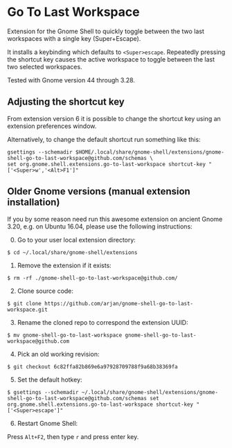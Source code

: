 # Go To Last Workspace

Extension for the Gnome Shell to quickly toggle between the two last
workspaces with a single key (Super+Escape).

It installs a keybinding which defaults to `<Super>escape`. Repeatedly
pressing the shortcut key causes the active workspace to toggle
between the last two selected workspaces.

Tested with Gnome version 44 through 3.28.

## Adjusting the shortcut key

From extension version 6 it is possible to change the shortcut key using an extension preferences window.

Alternatively, to change the default shortcut run something like this:

    gsettings --schemadir $HOME/.local/share/gnome-shell/extensions/gnome-shell-go-to-last-workspace@github.com/schemas \
    set org.gnome.shell.extensions.go-to-last-workspace shortcut-key "['<Super>w','<Alt>F1']"

## Older Gnome versions (manual extension installation)

If you by some reason need run this awesome extension on ancient Gnome 3.20, e.g. on Ubuntu 16.04, please use the following instructions:

0. Go to your user local extension directory:

`$ cd ~/.local/share/gnome-shell/extensions`

1. Remove the extension if it exists:

`$ rm -rf ./gnome-shell-go-to-last-workspace@github.com/`

2. Clone source code:

`$ git clone https://github.com/arjan/gnome-shell-go-to-last-workspace.git`

3. Rename the cloned repo to correspond the extension UUID:

`$ mv gnome-shell-go-to-last-workspace gnome-shell-go-to-last-workspace@github.com`

4. Pick an old working revision:

`$ git checkout 6c82ffa82b869e6a97928709788f9a68b38369fa`

5. Set the default hotkey:

`$ gsettings --schemadir ~/.local/share/gnome-shell/extensions/gnome-shell-go-to-last-workspace@github.com/schemas set org.gnome.shell.extensions.go-to-last-workspace shortcut-key "['<Super>escape']"`

6. Restart Gnome Shell:

Press `Alt+F2`, then type `r` and press enter key.

